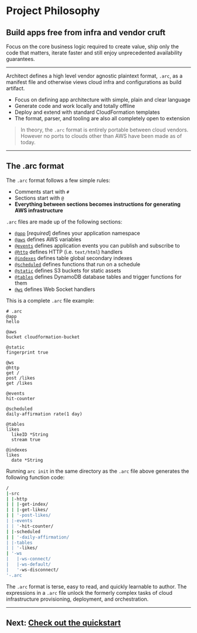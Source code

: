 # Project Philosophy 
## Build apps free from infra and vendor cruft 

Focus on the core business logic required to create value, ship only the code that matters, iterate faster and still enjoy unprecedented availability guarantees.

---

Architect defines a high level vendor agnostic plaintext format, `.arc`, as a manifest file and otherwise views cloud infra and configurations as build artifact.

- Focus on defining app architecture with simple, plain and clear language
- Generate code and work locally and totally offline
- Deploy and extend with standard CloudFormation templates
- The format, parser, and tooling are also all completely open to extension

> In theory, the `.arc` format is entirely portable between cloud vendors. However no ports to clouds other than AWS have been made as of today.

---

## The .arc format

The `.arc` format follows a few simple rules:

- Comments start with `#`
- Sections start with `@`
- **Everything between sections becomes instructions for generating AWS infrastructure**

`.arc` files are made up of the following sections:

- [`@app`](/reference/app) [*required*] defines your application namespace
- [`@aws`](/reference/aws) defines AWS variables
- [`@events`](/reference/events) defines application events you can publish and subscribe to
- [`@http`](/reference/http) defines HTTP (i.e. `text/html`) handlers
- [`@indexes`](/reference/indexes) defines table global secondary indexes 
- [`@scheduled`](/reference/scheduled) defines functions that run on a schedule
- [`@static`](/reference/static) defines S3 buckets for static assets
- [`@tables`](/reference/tables) defines DynamoDB database tables and trigger functions for them 
- [`@ws`](/reference/ws) defines Web Socket handlers 

This is a complete `.arc` file example:

```arc
# .arc
@app
hello

@aws
bucket cloudformation-bucket

@static
fingerprint true

@ws
@http
get /
post /likes
get /likes

@events
hit-counter

@scheduled
daily-affirmation rate(1 day)

@tables
likes
  likeID *String
  stream true

@indexes
likes
  date *String
```

Running `arc init` in the same directory as the `.arc` file above generates the following function code:

```bash
/
|-src
| |-http
| | |-get-index/
| | |-get-likes/
| | '-post-likes/
| |-events
| | '-hit-counter/
| |-scheduled
| | '-daily-affirmation/
| |-tables
| | '-likes/
| '-ws
|   |-ws-connect/
|   |-ws-default/
|   '-ws-disconnect/
'-.arc
```

The `.arc` format is terse, easy to read, and quickly learnable to author. The expressions in a `.arc` file unlock the formerly complex tasks of cloud infrastructure provisioning, deployment, and orchestration.

---

## Next: [Check out the quickstart](/quickstart)

